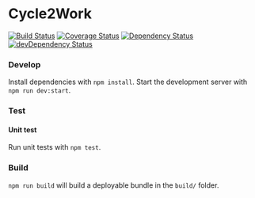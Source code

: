 Cycle2Work
===

[![Build Status](https://travis-ci.org/mondora/cycle2work.svg?branch=master)](https://travis-ci.org/mondora/cycle2work)
[![Coverage Status](https://coveralls.io/repos/github/mondora/cycle2work/badge.svg?branch=master)](https://coveralls.io/github/mondora/cycle2work?branch=master)
[![Dependency Status](https://david-dm.org/mondora/cycle2work.svg)](https://david-dm.org/mondora/cycle2work)
[![devDependency Status](https://david-dm.org/mondora/cycle2work/dev-status.svg)](https://david-dm.org/mondora/cycle2work#info=devDependencies)

### Develop

Install dependencies with `npm install`. Start the development server with
`npm run dev:start`.

### Test

#### Unit test

Run unit tests with `npm test`.

### Build

`npm run build` will build a deployable bundle in the `build/` folder.